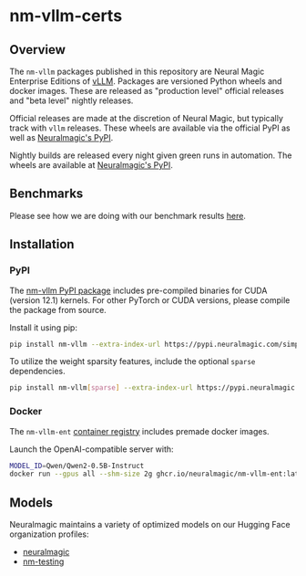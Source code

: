 # nm-vllm-certs


## Overview
The `nm-vllm` packages published in this repository are Neural Magic Enterprise Editions of [vLLM](https://github.com/vllm-project/vllm). Packages are versioned Python wheels and docker images. These are released as "production level" official releases and "beta level" nightly releases.

Official releases are made at the discretion of Neural Magic, but typically track with `vllm` releases. These wheels are available via the official PyPI as well as [Neuralmagic's PyPI](https://pypi.neuralmagic.com).

Nightly builds are released every night given green runs in automation. The wheels are available at [Neuralmagic's PyPI](https://pypi.neuralmagic.com).


## Benchmarks

Please see how we are doing with our benchmark results [here]( https://neuralmagic.github.io/nm-vllm-certs/dev/bench/).


## Installation


### PyPI
The [nm-vllm PyPI package](https://pypi.neuralmagic.com/simple/nm-vllm/index.html) includes pre-compiled binaries for CUDA (version 12.1) kernels. For other PyTorch or CUDA versions, please compile the package from source.

Install it using pip:
```bash
pip install nm-vllm --extra-index-url https://pypi.neuralmagic.com/simple
```

To utilize the weight sparsity features, include the optional `sparse` dependencies.
```bash
pip install nm-vllm[sparse] --extra-index-url https://pypi.neuralmagic.com/simple
```


### Docker

The `nm-vllm-ent` [container registry](https://github.com/neuralmagic/nm-vllm-certs/pkgs/container/nm-vllm-ent) includes premade docker images.

Launch the OpenAI-compatible server with:

```bash
MODEL_ID=Qwen/Qwen2-0.5B-Instruct
docker run --gpus all --shm-size 2g ghcr.io/neuralmagic/nm-vllm-ent:latest --model $MODEL_ID
```


## Models

Neuralmagic maintains a variety of optimized models on our Hugging Face organization profiles:
- [neuralmagic](https://huggingface.co/neuralmagic)
- [nm-testing](https://huggingface.co/nm-testing)
